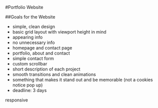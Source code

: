 #Portfolio Website

##Goals for the Website
- simple, clean design
- basic grid layout with viewport height in mind
- appearing info
- no unnecessary info
- homepage and contact page
- portfolio, about and contact
- simple contact form
- custom scrollbar
- short description of each project
- smooth transitions and clean animations
- something that makes it stand out and be memorable (not a cookies notice pop up)
- deadline: 3 days


responsive
